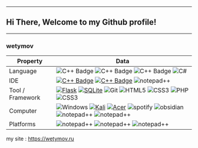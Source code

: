 ----
## Hi There, Welcome to my Github profile! 
----
### wetymov

Property                 | Data  
-------------------------|----------------------------------------------
Language                 | ![C++ Badge](https://img.shields.io/badge/-Python-00599C?style=flat&logo=Python&logoColor=white) ![C++ Badge](https://img.shields.io/badge/-C++-30499C?style=flat&logo=C%2B%2B&logoColor=white) ![C++ Badge](https://img.shields.io/badge/-MarkDown-000?style=flat&logo=markdown&logoColor=white) ![C#](https://img.shields.io/badge/-C%23-pink?style=flat&logo=Csharp) 
IDE                      | [![C++ Badge](https://img.shields.io/badge/-Visual%20Studio-00599C?style=flat&logo=VisualStudio&logoColor=white)](https://github.com/wetymov) [![C++ Badge](https://img.shields.io/badge/-Sublime%20Text-30499C?style=flat&logo=SublimeText&logoColor=white)](https://github.com/wetymov) ![notepad++](https://img.shields.io/badge/-Notepad%2B%2B-1572B6?style=flat&logo=Notepad%2B%2B)
Tool / Framework         | [![Flask](https://img.shields.io/badge/-Flask-47848F?style=flat&logo=Flask&logoColor=white)](https://flask.palletsprojects.com/en/2.2.x/) [![SQLite](https://img.shields.io/badge/-SQLite%20Studio-12348F?style=flat&logo=sqlite&logoColor=white)](https://www.sqlite.org/) ![Git](https://img.shields.io/badge/-Git-00000F?style=flat&logo=git&logoColor=white) ![HTML5](https://img.shields.io/badge/-HTML5-E34F26?style=flat&logo=html5&logoColor=white&) ![CSS3](https://img.shields.io/badge/-CSS3-1572B6?style=flat&logo=css3&link=https://github.com/BRdhanani) ![PHP](https://img.shields.io/badge/-PHP-209?style=flat&logo=php) ![CSS3](https://img.shields.io/badge/-QT5-203?style=flat&logo=QT)
Computer                 | ![Windows](https://img.shields.io/badge/-Windows%2011-00599C?style=flat&logo=Windows&Color=white) [![Kali](https://img.shields.io/badge/-Kali%20Linux-00000F?style=flat&logo=kalilinux&Color=white)](https://github.com/search?q=user%3Azmcx16&type=Repositories) [![Acer](https://img.shields.io/badge/-Aspire%207-036CB5?style=flat&logo=acer&Color=white)](https://www.acer.com/ru-ru/laptops/aspire/aspire-7-intel/pdp/NH.Q99ER.00K) ![spotify](https://img.shields.io/badge/-Spotify-00000F?style=flat&logo=spotify&Color=white) ![obsidian](https://img.shields.io/badge/-Obsidian-purple?style=flat&logo=obsidian) ![notepad++](https://img.shields.io/badge/-manjaro-000?style=flat&logo=manjaro) ![notepad++](https://img.shields.io/badge/-Telegram-blue?style=flat&logo=telegram&link=https://t.me/pascal_abuser) 
Platforms				 | ![notepad++](https://img.shields.io/badge/-Codeforces-white?style=flat&logo=codeforces&link=https://codeforces.com/profile/wety) ![notepad++](https://img.shields.io/badge/-Codewars-red?style=flat&logo=codewars&link=https://www.codewars.com/users/wetyloh) ![notepad++](https://img.shields.io/badge/-JDOODLE-yellow?style=flat&logo=JDoodle) 

my site : https://wetymov.ru



